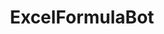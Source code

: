 ---
layout: aitool
title: ExcelFormulaBot 
siteurl: https://excelformulabot.com/
image: assets/images/aitools/excelformulabot.png
description: "Transform your text instructions into Excel formulas in seconds with the help of AI for free. Become
highly proficient in Excel in seconds. Work faster & smarter."
tags: [Programming, AI Tools]
category: Coding Assistant 
pricing: Free 
featured: false 
paidcustomer: false
---